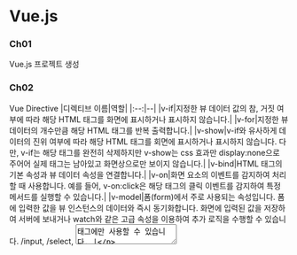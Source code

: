 # Vue.js

### Ch01
Vue.js 프로젝트 생성

### Ch02
Vue Directive
|디렉티브 이름|역할|
|:--:|--|
|v-if|지정한 뷰 데이터 값의 참, 거짓 여부에 따라 해당 HTML 태그를 화면에 표시하거나 표시하지 않습니다.|
|v-for|지정한 뷰 데이터의 개수만큼 해당 HTML 태그를 반복 출력합니다.|
|v-show|v-if와 유사하게 데이터의 진위 여부에 따라 해당 HTML 태그를 회면에 표시하거나 표시하지 않습니다. 다만, v-if는 해당 태그를 완전히 삭제하지만 v-show는 css 효과만 display:none으로 주어어 실제 태그는 남아있고 화면상으로만 보이지 않습니다.|
|v-bind|HTML 태그의 기본 속성과 뷰 데이터 속성을 연결합니다.|
|v-on|화면 요소의 이벤트를 감지하여 처리할 때 사용합니다. 예를 들어, v-on:click은 해당 태그의 클릭 이벤트를 감지하여 특정 메서드를 실행할 수 있습니다.|
|v-model|폼(form)에서 주로 사용되는 속성입니다. 폼에 입력한 값을 뷰 인스턴스의 데이터와 즉시 동기화합니다. 화면에 입력된 값을 저장하여 서버에 보내거나 watch와 같은 고급 속성을 이용하여 추가 로직을 수행할 수 있습니다. /input, /select, <textarea>태그에만 사용할 수 있습니다. |

### Ch03
Component : 화면 구성요소를 독립적인 모듈 형태로 구성하기 위한 인스턴스(template, script, style(SFC))
Options API
|주요 API|설명|
|:--:|--|
|data|컴포넌트에서 사용할 상태 data 선언|
|methods|화면 이벤트 처리와 로직제어에 관계된 메서드를 정의|
|computed|컴포넌트의 데이터가 변하면 다시 자동 계산하여 산출|
|watch|데이터 변화 감지|
|props|상위 컴포넌트에서 하위 컴포넌트로 데이터 전달|
|emit|하위 컴포넌트에서 상위 컴포넌트로 이벤트 발생|

### Ch04
Composition API : Component를 작성하기 위해 Vue3에서 새롭게 도입된 함수 기반 API
|구분|설명|
|:--:|--|
|setup()|CompositionAPI 서술하는 API로 <script setup>으로 대체 가능|
|Reactivity|반응형 데이터 선언과 처리를 위한 API 제공|
|LifeCycle Hooks|컴포넌트 생명주기에 맞는 API 제공|
|Dependency Injection|컴포넌트간 데이터 교환을 위한 API 제공|

|Reactivity
|주요 API|설명|
|:--:|--|
|ref()|기본 자료형 변수의 반응성을 위한 API|
|reactive()|객체 속성의 반응성을 위한 API|
|computed()|데이터의 변화를 감지하여 사용자가 지정한 새로운 값을 생성하는 API|
|watch()|데이터의 변화를 감지하여 사용자가 지정한 콜백함수를 호출하는 API|
